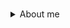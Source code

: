 ### 

<details closed>

    
    
<summary>About me</summary>

    
<br>
 

    
<div align="right" style="margin:auto">
     <a href="https://github.com/joaohr1">
        <img height="180em" src="https://github-readme-stats.vercel.app/api/top-langs/?username=joaohr1&hide=html,jupyter%20notebook&langs_count=6&hide_border=true&layout=compact&show_icons=true&line_height=27&langs_count=10&theme=transparent&title_color=4a86d1&custom_title=My%20favorite%20languages"
       alt="Most used languages" align="right">
    </a>
</div>

    
> Hello, welcome to my github 👋

    
I'm João. Passionate about technology, always looking for new challenges and opportunities to grow as a developer.

    
I have experience working with RESTful API applications and microservices using Java and Spring framework.  
    
Learning Kotlin as a hobby during my free time.
    

```JAVA | SPRING BOOT | REST API | POSTGRESQL | MONGODB ```  
<br>
 <a href = "mailto:joaoibitira@gmail.com"><img src="https://img.shields.io/badge/-Gmail-%23333?style=for-the-badge&logo=gmail&logoColor=white" target="_blank"></a>
  <a href="https://www.linkedin.com/in/joao-hr-rodrigues/" target="_blank"><img src="https://img.shields.io/badge/-LinkedIn-%230077B5?style=for-the-badge&logo=linkedin&logoColor=white" target="_blank"></a> 
    
    
</details>

